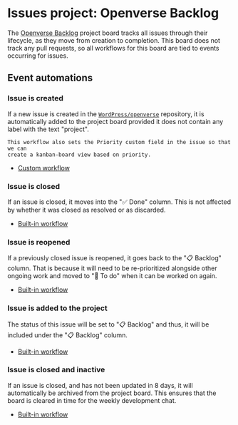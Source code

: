 # Issues project: Openverse Backlog

The [Openverse Backlog](https://github.com/orgs/WordPress/projects/75) project
board tracks all issues through their lifecycle, as they move from creation to
completion. This board does not track any pull requests, so all workflows for
this board are tied to events occurring for issues.

## Event automations

### Issue is created

If a new issue is created in the
[`WordPress/openverse`](https://github.com/WordPress/openverse/) repository, it
is automatically added to the project board provided it does not contain any
label with the text "project".

```{note}
This workflow also sets the Priority custom field in the issue so that we can
create a kanban-board view based on priority.
```

- [Custom workflow](https://github.com/WordPress/openverse/blob/main/.github/workflows/new_issues.yml)

### Issue is closed

If an issue is closed, it moves into the "✅ Done" column. This is not affected
by whether it was closed as resolved or as discarded.

- [Built-in workflow](https://github.com/orgs/WordPress/projects/75/workflows/6899392)

### Issue is reopened

If a previously closed issue is reopened, it goes back to the "📋 Backlog"
column. That is because it will need to be re-prioritized alongside other
ongoing work and moved to "📅 To do" when it can be worked on again.

- [Built-in workflow](https://github.com/orgs/WordPress/projects/75/workflows/8193212)

### Issue is added to the project

The status of this issue will be set to "📋 Backlog" and thus, it will be
included under the "📋 Backlog" column.

- [Built-in workflow](https://github.com/orgs/WordPress/projects/75/workflows/6899490)

### Issue is closed and inactive

If an issue is closed, and has not been updated in 8 days, it will automatically
be archived from the project board. This ensures that the board is cleared in
time for the weekly development chat.

- [Built-in workflow](https://github.com/orgs/WordPress/projects/75/workflows/8222891)
